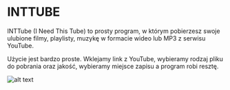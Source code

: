 # INTTUBE

INTTube (I Need This Tube) to prosty program, w którym pobierzesz swoje ulubione filmy, playlisty, muzykę w formacie wideo lub MP3 z serwisu YouTube.

Użycie jest bardzo proste. Wklejamy link z YouTube, wybieramy rodzaj pliku do pobrania oraz jakość, wybieramy miejsce zapisu a program robi resztę.

![alt text](http://hbsoft.com.pl/images/portfolio/modals/m-INTTube01.png)
